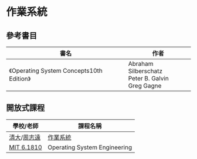 # 作業系統

## 參考書目

| 書名                                                                                                                                    | 作者                                                      |
| --------------------------------------------------------------------------------------------------------------------------------------- | --------------------------------------------------------- |
| 《<span class="book-title"><span class="main-title">Operating System Concepts</span><span class="subtitle">10th Edition</span></span>》 | Abraham Silberschatz<br />Peter B. Galvin<br />Greg Gagne |

## 開放式課程

| 學校/老師           | 課程名稱                     |
| ------------------- | ---------------------------- |
| [清大][]/[周志遠][] | [作業系統][]                 |
| [MIT 6.1810][]      | Operating System Engineering |

[清大]: https://ocw.nthu.edu.tw/ocw/
[周志遠]: https://ocw.nthu.edu.tw/ocw/index.php?page=course&cid=295&
[作業系統]: https://www.youtube.com/playlist?list=PLS0SUwlYe8cxj8FCPRoPHAehIiN9Vo6VZ
[MIT 6.1810]: https://pdos.csail.mit.edu/6.S081/2022/schedule.html
